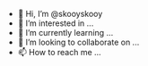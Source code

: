 - 👋 Hi, I’m @skooyskooy
- 👀 I’m interested in ...
- 🌱 I’m currently learning ...
- 💞️ I’m looking to collaborate on ...
- 📫 How to reach me ...

<!---
skooyskooy/skooyskooy is a ✨ special ✨ repository because its `README.md` (this file) appears on your GitHub profile.
You can click the Preview link to take a look at your changes.
--->

